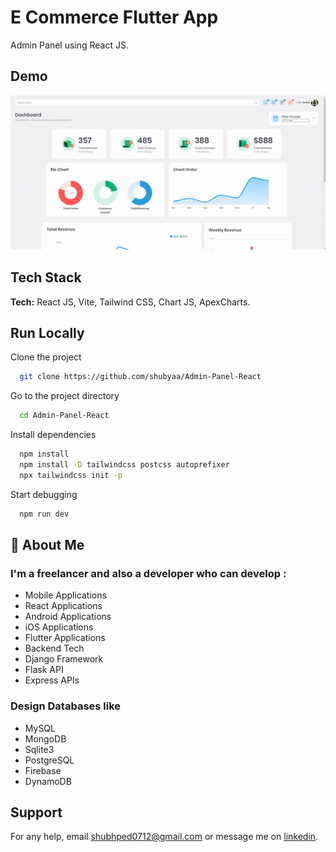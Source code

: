 
# E Commerce Flutter App

Admin Panel using React JS.


## Demo

[![Video](https://github.com/shubyaa/Admin-Panel-React/blob/main/output/output.gif)](https://react.dev/)

## Tech Stack

**Tech:** React JS, Vite, Tailwind CSS, Chart JS, ApexCharts.


## Run Locally

Clone the project

```bash
  git clone https://github.com/shubyaa/Admin-Panel-React
```

Go to the project directory

```bash
  cd Admin-Panel-React
```

Install dependencies

```bash
  npm install
  npm install -D tailwindcss postcss autoprefixer
  npx tailwindcss init -p
```

Start debugging

```bash
  npm run dev
```

## 🚀 About Me
### I'm a freelancer and also a developer who can develop :
- Mobile Applications
- React Applications
- Android Applications
- iOS Applications
- Flutter Applications
- Backend Tech
- Django Framework
- Flask API
- Express APIs

### Design Databases like
- MySQL
- MongoDB
- Sqlite3
- PostgreSQL
- Firebase
- DynamoDB


## Support

For any help, email shubhped0712@gmail.com or message me on [linkedin](https://www.linkedin.com/in/shubham-pednekar-573369213).

